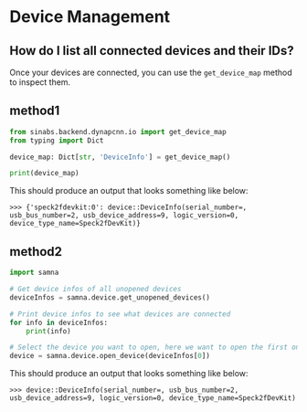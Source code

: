 # Device Management

## How do I list all connected devices and their IDs?

Once your devices are connected, you can use the `get_device_map` method to inspect them.

## method1
```python
from sinabs.backend.dynapcnn.io import get_device_map
from typing import Dict

device_map: Dict[str, 'DeviceInfo'] = get_device_map()

print(device_map)
```

This should produce an output that looks something like below:

```
>>> {'speck2fdevkit:0': device::DeviceInfo(serial_number=, usb_bus_number=2, usb_device_address=9, logic_version=0, device_type_name=Speck2fDevKit)}
```

## method2
```python
import samna

# Get device infos of all unopened devices
deviceInfos = samna.device.get_unopened_devices()

# Print device infos to see what devices are connected
for info in deviceInfos:
    print(info)

# Select the device you want to open, here we want to open the first one
device = samna.device.open_device(deviceInfos[0])
```

This should produce an output that looks something like below:

```
>>> device::DeviceInfo(serial_number=, usb_bus_number=2, usb_device_address=9, logic_version=0, device_type_name=Speck2fDevKit)
```